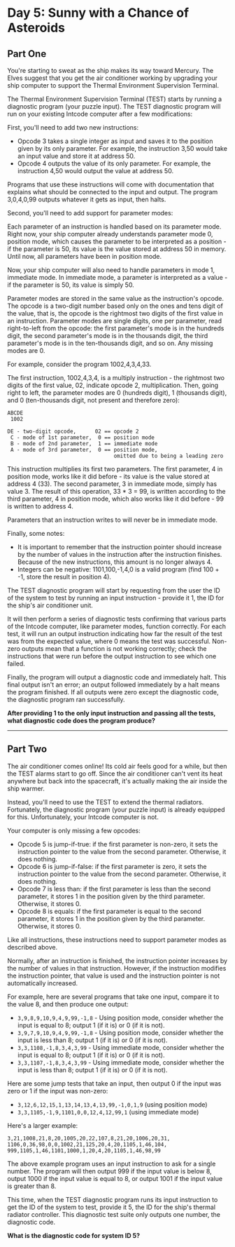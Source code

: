 # Day 5: Sunny with a Chance of Asteroids

## Part One

You're starting to sweat as the ship makes its way toward Mercury. The Elves suggest that you get the air conditioner working by upgrading your ship computer to support the Thermal Environment Supervision Terminal.

The Thermal Environment Supervision Terminal (TEST) starts by running a diagnostic program (your puzzle input). The TEST diagnostic program will run on your existing Intcode computer after a few modifications:

First, you'll need to add two new instructions:

* Opcode 3 takes a single integer as input and saves it to the position given by its only parameter. For example, the instruction 3,50 would take an input value and store it at address 50.
* Opcode 4 outputs the value of its only parameter. For example, the instruction 4,50 would output the value at address 50.

Programs that use these instructions will come with documentation that explains what should be connected to the input and output. The program 3,0,4,0,99 outputs whatever it gets as input, then halts.

Second, you'll need to add support for parameter modes:

Each parameter of an instruction is handled based on its parameter mode. Right now, your ship computer already understands parameter mode 0, position mode, which causes the parameter to be interpreted as a position - if the parameter is 50, its value is the value stored at address 50 in memory. Until now, all parameters have been in position mode.

Now, your ship computer will also need to handle parameters in mode 1, immediate mode. In immediate mode, a parameter is interpreted as a value - if the parameter is 50, its value is simply 50.

Parameter modes are stored in the same value as the instruction's opcode. The opcode is a two-digit number based only on the ones and tens digit of the value, that is, the opcode is the rightmost two digits of the first value in an instruction. Parameter modes are single digits, one per parameter, read right-to-left from the opcode: the first parameter's mode is in the hundreds digit, the second parameter's mode is in the thousands digit, the third parameter's mode is in the ten-thousands digit, and so on. Any missing modes are 0.

For example, consider the program 1002,4,3,4,33.

The first instruction, 1002,4,3,4, is a multiply instruction - the rightmost two digits of the first value, 02, indicate opcode 2, multiplication. Then, going right to left, the parameter modes are 0 (hundreds digit), 1 (thousands digit), and 0 (ten-thousands digit, not present and therefore zero):
    
    ABCDE
     1002
    
    DE - two-digit opcode,      02 == opcode 2
     C - mode of 1st parameter,  0 == position mode
     B - mode of 2nd parameter,  1 == immediate mode
     A - mode of 3rd parameter,  0 == position mode,
                                      omitted due to being a leading zero

This instruction multiplies its first two parameters. The first parameter, 4 in position mode, works like it did before - its value is the value stored at address 4 (33). The second parameter, 3 in immediate mode, simply has value 3. The result of this operation, 33 * 3 = 99, is written according to the third parameter, 4 in position mode, which also works like it did before - 99 is written to address 4.

Parameters that an instruction writes to will never be in immediate mode.

Finally, some notes:

* It is important to remember that the instruction pointer should increase by the number of values in the instruction after the instruction finishes. Because of the new instructions, this amount is no longer always 4.
* Integers can be negative: 1101,100,-1,4,0 is a valid program (find 100 + -1, store the result in position 4).

The TEST diagnostic program will start by requesting from the user the ID of the system to test by running an input instruction - provide it 1, the ID for the ship's air conditioner unit.

It will then perform a series of diagnostic tests confirming that various parts of the Intcode computer, like parameter modes, function correctly. For each test, it will run an output instruction indicating how far the result of the test was from the expected value, where 0 means the test was successful. Non-zero outputs mean that a function is not working correctly; check the instructions that were run before the output instruction to see which one failed.

Finally, the program will output a diagnostic code and immediately halt. This final output isn't an error; an output followed immediately by a halt means the program finished. If all outputs were zero except the diagnostic code, the diagnostic program ran successfully.

**After providing 1 to the only input instruction and passing all the tests, what diagnostic code does the program produce?**

***

## Part Two

The air conditioner comes online! Its cold air feels good for a while, but then the TEST alarms start to go off. Since the air conditioner can't vent its heat anywhere but back into the spacecraft, it's actually making the air inside the ship warmer.

Instead, you'll need to use the TEST to extend the thermal radiators. Fortunately, the diagnostic program (your puzzle input) is already equipped for this. Unfortunately, your Intcode computer is not.

Your computer is only missing a few opcodes:

* Opcode 5 is jump-if-true: if the first parameter is non-zero, it sets the instruction pointer to the value from the second parameter. Otherwise, it does nothing.
* Opcode 6 is jump-if-false: if the first parameter is zero, it sets the instruction pointer to the value from the second parameter. Otherwise, it does nothing.
* Opcode 7 is less than: if the first parameter is less than the second parameter, it stores 1 in the position given by the third parameter. Otherwise, it stores 0.
* Opcode 8 is equals: if the first parameter is equal to the second parameter, it stores 1 in the position given by the third parameter. Otherwise, it stores 0.

Like all instructions, these instructions need to support parameter modes as described above.

Normally, after an instruction is finished, the instruction pointer increases by the number of values in that instruction. However, if the instruction modifies the instruction pointer, that value is used and the instruction pointer is not automatically increased.

For example, here are several programs that take one input, compare it to the value 8, and then produce one output:

* `3,9,8,9,10,9,4,9,99,-1,8` - Using position mode, consider whether the input is equal to 8; output 1 (if it is) or 0 (if it is not).
* `3,9,7,9,10,9,4,9,99,-1,8` - Using position mode, consider whether the input is less than 8; output 1 (if it is) or 0 (if it is not).
* `3,3,1108,-1,8,3,4,3,99` - Using immediate mode, consider whether the input is equal to 8; output 1 (if it is) or 0 (if it is not).
* `3,3,1107,-1,8,3,4,3,99` - Using immediate mode, consider whether the input is less than 8; output 1 (if it is) or 0 (if it is not).

Here are some jump tests that take an input, then output 0 if the input was zero or 1 if the input was non-zero:

* `3,12,6,12,15,1,13,14,13,4,13,99,-1,0,1,9` (using position mode)
* `3,3,1105,-1,9,1101,0,0,12,4,12,99,1` (using immediate mode)

Here's a larger example:

    3,21,1008,21,8,20,1005,20,22,107,8,21,20,1006,20,31,
    1106,0,36,98,0,0,1002,21,125,20,4,20,1105,1,46,104,
    999,1105,1,46,1101,1000,1,20,4,20,1105,1,46,98,99

The above example program uses an input instruction to ask for a single number. The program will then output 999 if the input value is below 8, output 1000 if the input value is equal to 8, or output 1001 if the input value is greater than 8.

This time, when the TEST diagnostic program runs its input instruction to get the ID of the system to test, provide it 5, the ID for the ship's thermal radiator controller. This diagnostic test suite only outputs one number, the diagnostic code.

**What is the diagnostic code for system ID 5?**
